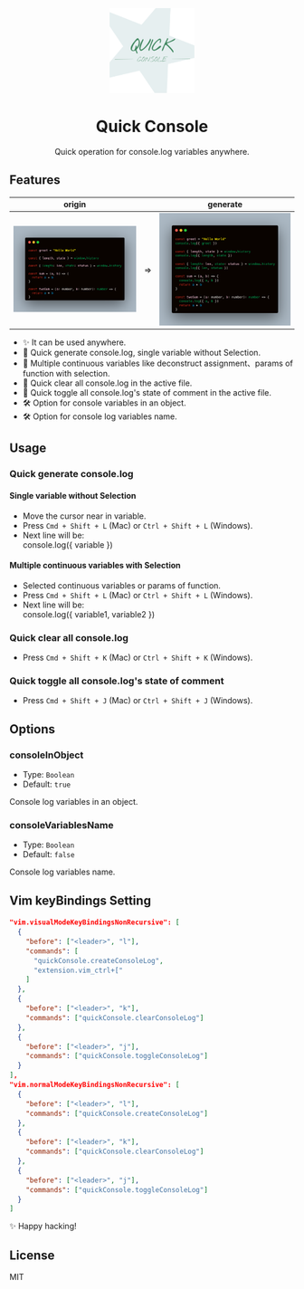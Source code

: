 <p align="center">
  <img src="./public/icon.png" height="150">
</p>

<h1 align="center">
Quick Console
</h1>

<p align="center">
Quick operation for console.log variables anywhere.
</p>

## Features

|          origin          |     |          generate          |
| :----------------------: | :-: | :------------------------: |
| ![](./public/origin.png) | =>  | ![](./public/generate.png) |

- ✨ It can be used anywhere.
- 🍭 Quick generate console.log, single variable without Selection.
- 🌭 Multiple continuous variables like deconstruct assignment、params of function with selection.
- 🎉 Quick clear all console.log in the active file.
- 🍖 Quick toggle all console.log's state of comment in the active file.
- 🛠 Option for console variables in an object.
- 🛠 Option for console log variables name.

## Usage

### Quick generate console.log

#### Single variable without Selection

- Move the cursor near in variable.
- Press `Cmd + Shift + L` (Mac) or `Ctrl + Shift + L` (Windows).
- Next line will be:<br />
  console.log({ variable })

#### Multiple continuous variables with Selection

- Selected continuous variables or params of function.
- Press `Cmd + Shift + L` (Mac) or `Ctrl + Shift + L` (Windows).
- Next line will be: <br />
  console.log({ variable1, variable2 })<br />

### Quick clear all console.log

- Press `Cmd + Shift + K` (Mac) or `Ctrl + Shift + K` (Windows).

### Quick toggle all console.log's state of comment

- Press `Cmd + Shift + J` (Mac) or `Ctrl + Shift + J` (Windows).

## Options

### consoleInObject

- Type: `Boolean`
- Default: `true`

Console log variables in an object.

### consoleVariablesName

- Type: `Boolean`
- Default: `false`

Console log variables name.

## Vim keyBindings Setting

```json
"vim.visualModeKeyBindingsNonRecursive": [
  {
    "before": ["<leader>", "l"],
    "commands": [
      "quickConsole.createConsoleLog",
      "extension.vim_ctrl+["
    ]
  },
  {
    "before": ["<leader>", "k"],
    "commands": ["quickConsole.clearConsoleLog"]
  },
  {
    "before": ["<leader>", "j"],
    "commands": ["quickConsole.toggleConsoleLog"]
  }
],
"vim.normalModeKeyBindingsNonRecursive": [
  {
    "before": ["<leader>", "l"],
    "commands": ["quickConsole.createConsoleLog"]
  },
  {
    "before": ["<leader>", "k"],
    "commands": ["quickConsole.clearConsoleLog"]
  },
  {
    "before": ["<leader>", "j"],
    "commands": ["quickConsole.toggleConsoleLog"]
  }
]
```

✨ Happy hacking!

## License

MIT

